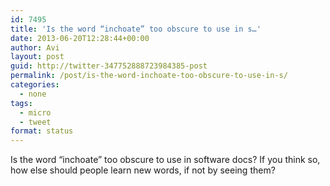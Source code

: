 ```yaml
---
id: 7495
title: 'Is the word “inchoate” too obscure to use in s…'
date: 2013-06-20T12:28:44+00:00
author: Avi
layout: post
guid: http://twitter-347752888723984385-post
permalink: /post/is-the-word-inchoate-too-obscure-to-use-in-s/
categories:
  - none
tags:
  - micro
  - tweet
format: status
---
```

Is the word “inchoate” too obscure to use in software docs? If you think so, how else should people learn new words, if not by seeing them?
